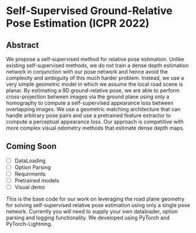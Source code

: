# Self-Supervised Ground-Relative Pose Estimation (ICPR 2022)
## Abstract

We propose a self-supervised method for relative 
pose estimation. Unlike existing self-supervised methods, 
we do not train a dense depth estimation network in conjunction with 
our pose network and hence avoid the complexity and ambiguity of this much 
harder problem. Instead, we use a very simple geometric model in which we 
assume the local road scene is planar. By estimating a 9D ground-relative 
pose, we are able to perform cross-projection between images via the ground 
plane using only a homography to compute a self-supervised appearance loss 
between overlapping images. We use a geometric matching architecture that 
can handle arbitrary pose pairs and use a pretrained feature extractor to 
compute a perceptual appearance loss. Our approach is competitive with 
more complex visual odometry methods that estimate dense depth maps.

## Coming Soon

- [ ] DataLoading
- [ ] Option Parsing
- [ ] Requirments
- [ ] Pretrained models
- [ ] Visual demo

This is the base code for our work on leveraging the road plane geometry
for solving self-supervised relative pose estimation using only a single
pose network. Currently you will need to supply your own dataloader, option 
parsing and logging functionality. We developed using PyTorch and PyTorch-Lightning.